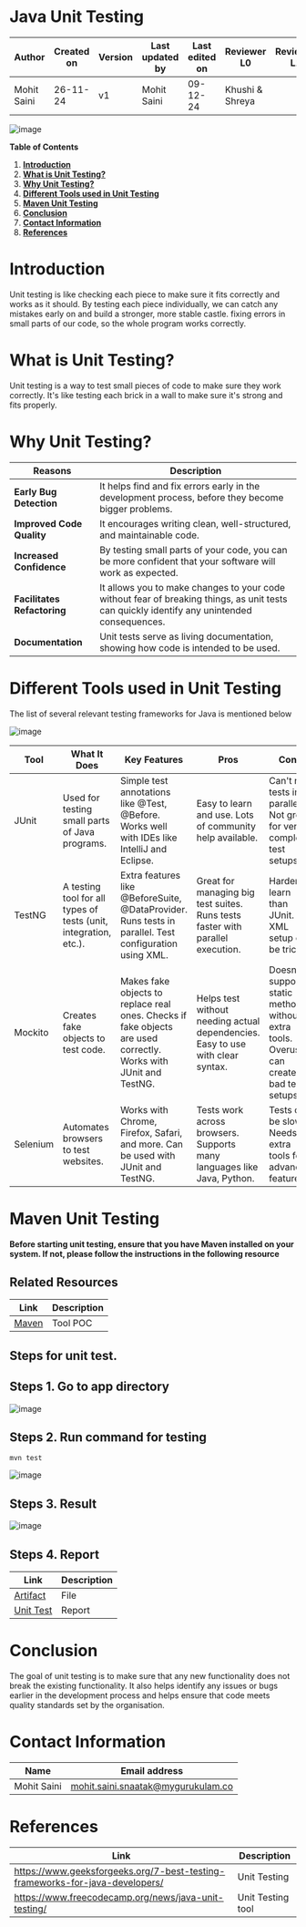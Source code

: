 
#    **Java Unit Testing**

| **Author**            | **Created on** | **Version** | **Last updated by**       | **Last edited on** | **Reviewer L0**  | **Reviewer L1**   | **Reviewer L2**   |
|-----------------------|----------------|-------------|---------------------------|---------------------|------------------|-------------------|----------------|
| Mohit Saini      |   26-11-24       | v1 | Mohit Saini          |     09-12-24            | Khushi & Shreya   |      |     |

![image](https://github.com/user-attachments/assets/297dbba6-a64b-4c3f-a76f-3efc3c194a79)


**Table of Contents**

1. [**Introduction**](#introduction)
2. [**What is Unit Testing?**](#what-is-unit-testing?)
3. [**Why Unit Testing?**](#why-unit-testing?)
4. [**Different Tools used in Unit Testing**](#different-tools-used-in-unit-testing)
5. [**Maven Unit Testing**](#maven-unit-testing)
6. [**Conclusion**](#conclusion)
7. [**Contact Information**](#contact-information)
8. [**References**](#references)



# Introduction
Unit testing is like checking each piece to make sure it fits correctly and works as it should. By testing each piece individually, we can catch any mistakes early on and build a stronger, more stable castle. fixing errors in small parts of our code, so the whole program works correctly.

# What is Unit Testing?

Unit testing is a way to test small pieces of code to make sure they work correctly. It's like testing each brick in a wall to make sure it's strong and fits properly.

# Why Unit Testing?

| **Reasons**               | **Description**                                                                                      |
|---------------------------|------------------------------------------------------------------------------------------------------|
| **Early Bug Detection**    | It helps find and fix errors early in the development process, before they become bigger problems.    |
| **Improved Code Quality**  | It encourages writing clean, well-structured, and maintainable code.                                 |
| **Increased Confidence**   | By testing small parts of your code, you can be more confident that your software will work as expected. |
| **Facilitates Refactoring**| It allows you to make changes to your code without fear of breaking things, as unit tests can quickly identify any unintended consequences. |
| **Documentation**          | Unit tests serve as living documentation, showing how code is intended to be used.                   |


# Different Tools used in Unit Testing
The list of several relevant testing frameworks for Java is mentioned below

![image](https://github.com/user-attachments/assets/ed78bd7c-e10e-4a84-98bf-2f616b3552b7)



| Tool | What It Does | Key Features | Pros | Cons |
|---|---|---|---|---|
| JUnit | Used for testing small parts of Java programs. | Simple test annotations like @Test, @Before. Works well with IDEs like IntelliJ and Eclipse. | Easy to learn and use. Lots of community help available. | Can't run tests in parallel. Not great for very complex test setups. |
| TestNG | A testing tool for all types of tests (unit, integration, etc.). | Extra features like @BeforeSuite, @DataProvider. Runs tests in parallel. Test configuration using XML. | Great for managing big test suites. Runs tests faster with parallel execution. | Harder to learn than JUnit. XML setup can be tricky. |
| Mockito | Creates fake objects to test code. | Makes fake objects to replace real ones. Checks if fake objects are used correctly. Works with JUnit and TestNG. | Helps test without needing actual dependencies. Easy to use with clear syntax. | Doesn't support static methods without extra tools. Overuse can create bad test setups. |
| Selenium | Automates browsers to test websites. | Works with Chrome, Firefox, Safari, and more. Can be used with JUnit and TestNG. | Tests work across browsers. Supports many languages like Java, Python. | Tests can be slow. Needs extra tools for advanced features. |


# Maven Unit Testing 

**Before starting unit testing, ensure that you have Maven installed on your system. If not, please follow the instructions in the following resource**

## Related Resources
| Link         | Description         |
|--------------|------------------------|
| [Maven](https://github.com/avengers-p11/Documentation/tree/main/Application%20CI%20Design/Java%20CI%20Checks/Static%20Code%20Analysis#tool-poc-sonarqube ) |Tool POC| 

## Steps for unit test.

## Steps 1. Go to app directory

![image](https://github.com/user-attachments/assets/9c573b49-aa23-4b8f-b6bb-796a6564d1be)

## Steps 2. Run command for testing

```
mvn test
```
![image](https://github.com/user-attachments/assets/fe1ebf4c-509c-4edd-bf31-702398c2e206)

## Steps 3. Result

![image](https://github.com/user-attachments/assets/a11d9a01-6369-436c-abfe-28080f641229)

## Steps 4. Report 
| Link         | Description         |
|--------------|------------------------|
| [Artifact](https://github.com/avengers-p11/Documentation/blob/main/Application%20CI%20Design/Java%20CI%20Checks/Bugs%20Analysis/salary-0.1.0-RELEASE.jar.original)           |File |
| [Unit Test](https://github.com/avengers-p11/Documentation/blob/main/Application%20CI%20Design/Java%20CI%20Checks/Unit%20Testing%20/report)| Report |
#



# Conclusion

The goal of unit testing is to make sure that any new functionality does not break the existing functionality. It also helps identify any issues or bugs earlier in the development process and helps ensure that code meets quality standards set by the organisation.

#  Contact Information


| **Name**    | **Email address**         |
|-------------|---------------------------|
| Mohit Saini | mohit.saini.snaatak@mygurukulam.co |


# References

| **Link** | **Description** |
|------------------------------------------------------|------------------|
|https://www.geeksforgeeks.org/7-best-testing-frameworks-for-java-developers/| Unit Testing |
| https://www.freecodecamp.org/news/java-unit-testing/| Unit Testing tool |

